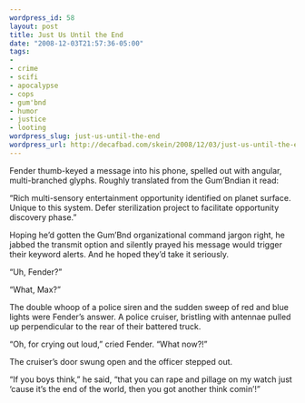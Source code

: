```yaml
--- 
wordpress_id: 58
layout: post
title: Just Us Until the End
date: "2008-12-03T21:57:36-05:00"
tags: 
- 
- crime
- scifi
- apocalypse
- cops
- gum'bnd
- humor
- justice
- looting
wordpress_slug: just-us-until-the-end
wordpress_url: http://decafbad.com/skein/2008/12/03/just-us-until-the-end/
---
```



Fender thumb-keyed a message into his phone, spelled out with angular, multi-branched glyphs. Roughly translated from the Gum’Bndian it read:

“Rich multi-sensory entertainment opportunity identified on planet surface. Unique to this system. Defer sterilization project to facilitate opportunity discovery phase.”

Hoping he’d gotten the Gum’Bnd organizational command jargon right, he jabbed the transmit option and silently prayed his message would trigger their keyword alerts. And he hoped they’d take it seriously.

“Uh, Fender?”

“What, Max?”

The double whoop of a police siren and the sudden sweep of red and blue lights were Fender’s answer. A police cruiser, bristling with antennae pulled up perpendicular to the rear of their battered truck.

“Oh, for crying out loud,” cried Fender. “What now?!”

The cruiser’s door swung open and the officer stepped out.

“If you boys think,” he said, “that you can rape and pillage on my watch just ‘cause it’s the end of the world, then you got another think comin’!”
